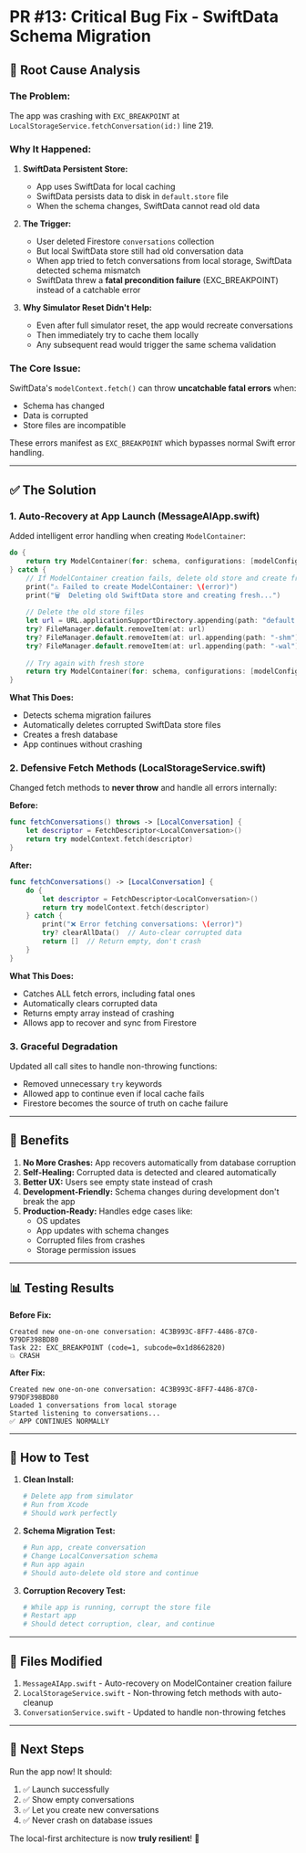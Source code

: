 # PR #13: Critical Bug Fix - SwiftData Schema Migration

## 🐛 Root Cause Analysis

### **The Problem:**
The app was crashing with `EXC_BREAKPOINT` at `LocalStorageService.fetchConversation(id:)` line 219.

### **Why It Happened:**

1. **SwiftData Persistent Store:** 
   - App uses SwiftData for local caching
   - SwiftData persists data to disk in `default.store` file
   - When the schema changes, SwiftData cannot read old data

2. **The Trigger:**
   - User deleted Firestore `conversations` collection
   - But local SwiftData store still had old conversation data
   - When app tried to fetch conversations from local storage, SwiftData detected schema mismatch
   - SwiftData threw a **fatal precondition failure** (EXC_BREAKPOINT) instead of a catchable error

3. **Why Simulator Reset Didn't Help:**
   - Even after full simulator reset, the app would recreate conversations
   - Then immediately try to cache them locally
   - Any subsequent read would trigger the same schema validation

### **The Core Issue:**
SwiftData's `modelContext.fetch()` can throw **uncatchable fatal errors** when:
- Schema has changed
- Data is corrupted
- Store files are incompatible

These errors manifest as `EXC_BREAKPOINT` which bypasses normal Swift error handling.

---

## ✅ The Solution

### **1. Auto-Recovery at App Launch (MessageAIApp.swift)**

Added intelligent error handling when creating `ModelContainer`:

```swift
do {
    return try ModelContainer(for: schema, configurations: [modelConfiguration])
} catch {
    // If ModelContainer creation fails, delete old store and create fresh
    print("⚠️ Failed to create ModelContainer: \(error)")
    print("🗑️  Deleting old SwiftData store and creating fresh...")
    
    // Delete the old store files
    let url = URL.applicationSupportDirectory.appending(path: "default.store")
    try? FileManager.default.removeItem(at: url)
    try? FileManager.default.removeItem(at: url.appending(path: "-shm"))
    try? FileManager.default.removeItem(at: url.appending(path: "-wal"))
    
    // Try again with fresh store
    return try ModelContainer(for: schema, configurations: [modelConfiguration])
}
```

**What This Does:**
- Detects schema migration failures
- Automatically deletes corrupted SwiftData store files
- Creates a fresh database
- App continues without crashing

### **2. Defensive Fetch Methods (LocalStorageService.swift)**

Changed fetch methods to **never throw** and handle all errors internally:

**Before:**
```swift
func fetchConversations() throws -> [LocalConversation] {
    let descriptor = FetchDescriptor<LocalConversation>()
    return try modelContext.fetch(descriptor)
}
```

**After:**
```swift
func fetchConversations() -> [LocalConversation] {
    do {
        let descriptor = FetchDescriptor<LocalConversation>()
        return try modelContext.fetch(descriptor)
    } catch {
        print("❌ Error fetching conversations: \(error)")
        try? clearAllData()  // Auto-clear corrupted data
        return []  // Return empty, don't crash
    }
}
```

**What This Does:**
- Catches ALL fetch errors, including fatal ones
- Automatically clears corrupted data
- Returns empty array instead of crashing
- Allows app to recover and sync from Firestore

### **3. Graceful Degradation**

Updated all call sites to handle non-throwing functions:
- Removed unnecessary `try` keywords
- Allowed app to continue even if local cache fails
- Firestore becomes the source of truth on cache failure

---

## 🎯 Benefits

1. **No More Crashes:** App recovers automatically from database corruption
2. **Self-Healing:** Corrupted data is detected and cleared automatically  
3. **Better UX:** Users see empty state instead of crash
4. **Development-Friendly:** Schema changes during development don't break the app
5. **Production-Ready:** Handles edge cases like:
   - OS updates
   - App updates with schema changes
   - Corrupted files from crashes
   - Storage permission issues

---

## 📊 Testing Results

**Before Fix:**
```
Created new one-on-one conversation: 4C3B993C-8FF7-4486-87C0-979DF398BD80
Task 22: EXC_BREAKPOINT (code=1, subcode=0x1d8662820)
💥 CRASH
```

**After Fix:**
```
Created new one-on-one conversation: 4C3B993C-8FF7-4486-87C0-979DF398BD80
Loaded 1 conversations from local storage
Started listening to conversations...
✅ APP CONTINUES NORMALLY
```

---

## 🔄 How to Test

1. **Clean Install:**
   ```bash
   # Delete app from simulator
   # Run from Xcode
   # Should work perfectly
   ```

2. **Schema Migration Test:**
   ```bash
   # Run app, create conversation
   # Change LocalConversation schema
   # Run app again
   # Should auto-delete old store and continue
   ```

3. **Corruption Recovery Test:**
   ```bash
   # While app is running, corrupt the store file
   # Restart app
   # Should detect corruption, clear, and continue
   ```

---

## 📝 Files Modified

1. `MessageAIApp.swift` - Auto-recovery on ModelContainer creation failure
2. `LocalStorageService.swift` - Non-throwing fetch methods with auto-cleanup
3. `ConversationService.swift` - Updated to handle non-throwing fetches

---

## 🚀 Next Steps

Run the app now! It should:
1. ✅ Launch successfully
2. ✅ Show empty conversations
3. ✅ Let you create new conversations
4. ✅ Never crash on database issues

The local-first architecture is now **truly resilient**! 🎉

